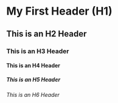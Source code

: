 # My First Header (H1)

## This is an H2 Header

### This is an H3 Header

#### This is an H4 Header

##### This is an H5 Header

###### This is an H6 Header
